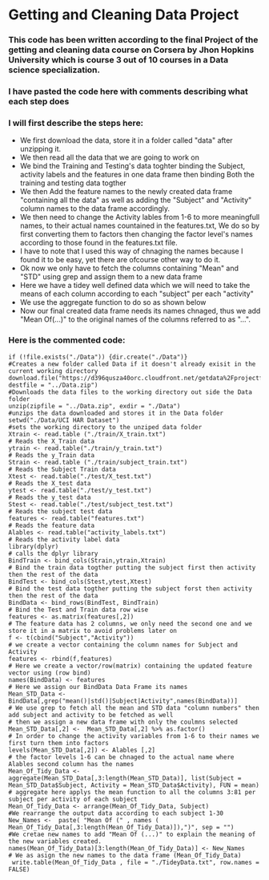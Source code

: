 # Getting and Cleaning Data Project
### This code has been written according to the final Project of the getting and cleaning data course on Corsera by Jhon Hopkins University which is course 3 out of 10 courses in a Data science specialization.
### I have pasted the code here with comments describing what each step does 
### I will first describe the steps here: 
- We first download the data, store it in a folder called "data" after unzipping it. 
- We then read all the data that we are going to work on
- We bind the Training and Testing's data toghter binding the Subject, activity labels and the features in one data frame then binding  Both the training and testing data togther
- We then Add the feature names to the newly created data frame "containing all the data" as well as adding the "Subject" and "Activity" column names to the data frame accordingly. 
- We then need to change the Activity lables from 1-6 to more meaningfull names, to their actual names countained in the features.txt, We do so by first converting them to factors then changing the factor level's names according to those found in the features.txt file. 
- I have to note that I used this way of chnaging the names because I found it to be easy, yet there are ofcourse other way to do it. 
- Ok now we only have to fetch  the columns containing "Mean" and "STD" using grep and assign them  to a new data frame 
- Here we have a tidey well defined data  which we will need to take the means of each column according to each "subject" per each "activity" 
- We use the aggregate function to do so as shown below
- Now our final created data frame needs its names chnaged, thus we add "Mean Of(...)" to the original names of the columns referred to as "...". 

### Here is the commented code:
```
if (!file.exists("./Data")) {dir.create("./Data")}
#Creates a new folder called Data if it doesn't already exisit in the current working directory 
download.file("https://d396qusza40orc.cloudfront.net/getdata%2Fprojectfiles%2FUCI%20HAR%20Dataset.zip", destfile = "../Data.zip")
#Downloads the data files to the working directory out side the Data folder
unzip(zipfile = "../Data.zip", exdir = "./Data") 
#unzips the data downloaded and stores it in the Data folder 
setwd("./Data/UCI HAR Dataset")
#sets the working directory to the unziped data folder 
Xtrain <- read.table ("./train/X_train.txt")
# Reads the X_Train data
ytrain <- read.table("./train/y_train.txt")
# Reads the y_Train data
Strain <- read.table ("./train/subject_train.txt") 
# Reads the Subject Train data
Xtest <- read.table("./test/X_test.txt")
# Reads the X_test data 
ytest <- read.table("./test/y_test.txt") 
# Reads the y_test data 
Stest <- read.table("./test/subject_test.txt") 
# Reads the subject test data 
features <- read.table("features.txt")
# Reads the feature data
Alables <- read.table("activity_labels.txt") 
# Reads the activity label data
library(dplyr) 
# calls the dplyr library 
BindTrain <- bind_cols(Strain,ytrain,Xtrain)
# Bind the train data togther putting the subject first then activity then the rest of the data
BindTest <- bind_cols(Stest,ytest,Xtest)
# Bind the test data togther putting the subject forst then activity then the rest of the data
BindData <- bind_rows(BindTest, BindTrain)
# Bind the Test and Train data row wise
features <- as.matrix(features[,2])
# The feature data has 2 columns, we only need the second one and we store it in a matrix to avoid problems later on
f <- t(cbind("Subject","Activity"))
# we create a vector containing the column names for Subject and Activity 
features <- rbind(f,features)
# Here we create a vector/row(matrix) containing the updated feature vector using (row bind) 
names(BindData) <- features   
# Here we assign our BindData Data Frame its names 
Mean_STD_Data <-  BindData[,grep("mean()|std()|Subject|Activity",names(BindData))] 
# We use grep to fetch all the mean and STD data "column numbers" then add subject and activity to be fetched as well 
# then we assign a new data frame with only the coulmns selected
Mean_STD_Data[,2] <-  Mean_STD_Data[,2] %>% as.factor() 
# In order to change the activity variables from 1-6 to their names we first turn them into factors
levels(Mean_STD_Data[,2]) <- Alables [,2]
# the factor levels 1-6 can be chnaged to the actual name where Alables second column has the names
Mean_Of_Tidy_Data <- aggregate(Mean_STD_Data[,3:length(Mean_STD_Data)], list(Subject = Mean_STD_Data$Subject, Activity = Mean_STD_Data$Activity), FUN = mean)
# aggregate here applys the mean function to all the columns 3:81 per subject per activity of each subject
Mean_Of_Tidy_Data <- arrange(Mean_Of_Tidy_Data, Subject) 
#We rearrange the output data according to each subject 1-30
New_Names <-  paste( "Mean Of (" , names ( Mean_Of_Tidy_Data[,3:length(Mean_Of_Tidy_Data)]),")", sep = "") 
#We cretae new names to add "Mean Of (...)" to explain the meaning of the new variables created.
names(Mean_Of_Tidy_Data)[3:length(Mean_Of_Tidy_Data)] <- New_Names
# We as asign the new names to the data frame (Mean_Of_Tidy_Data)
 write.table(Mean_Of_Tidy_Data , file = "./TideyData.txt", row.names = FALSE)  


```
